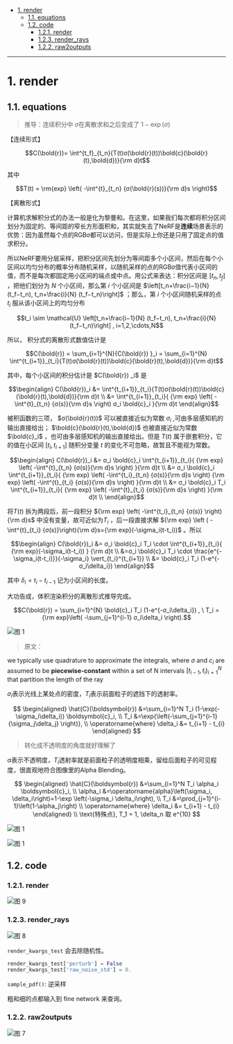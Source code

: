 - [1. render](#1-render)
  - [1.1. equations](#11-equations)
  - [1.2. code](#12-code)
    - [1.2.1. render](#121-render)
    - [1.2.3. render\_rays](#123-render_rays)
    - [1.2.2. raw2outputs](#122-raw2outputs)


---
# 1. render
## 1.1. equations

> 推导：连续积分中 $\sigma$在离散求和之后变成了 $1-\exp(\sigma)$

【连续形式】

$$C(\bold{r})=    \int^{t_f}_{t_n}{T(t)σ(\bold{r}(t))\bold{c}(\bold{r}(t),\bold{d})}{\rm d}t$$ 

其中

$$T(t) = \rm{exp} \left( -\int^{t}_{t_n} {σ(\bold{r}(s))}{\rm d}s \right)$$


【离散形式】

计算机求解积分式的办法一般是化为黎曼和。在这里，如果我们每次都将积分区间划分为固定的、等间距的窄长方形面积和，其实就失去了NeRF是**连续**场景表示的优势：因为虽然每个点的RGBσ都可以访问，但是实际上你还是只用了固定点的值求积分。

所以NeRF要用分层采样，把积分区间先划分为等间距多个小区间，然后在每个小区间以均匀分布的概率分布随机采样，以随机采样的点的RGBσ值代表小区间的值，而不是每次都固定用小区间的端点或中点。用公式来表达：积分区间是 $[t_n,t_f]$ ，把他们划分为 $N$ 个小区间，那么第 $i$ 个小区间是 $\left[t_n+\frac{i−1}{N} (t_f−t_n), t_n+\frac{i}{N} (t_f−t_n)\right]$ ；那么，第 $i$ 个小区间随机采样的点 $t_i$ 服从该小区间上的均匀分布

$$t_i \sim \mathcal{U}  \left[t_n+\frac{i−1}{N} (t_f−t_n), t_n+\frac{i}{N} (t_f−t_n)\right] ,  i=1,2,\cdots,N$$

所以， 积分式的离散形式数值估计是

$$C(\bold{r}) = \sum_{i=1}^{N}{C(\bold{r}) }_i =  \sum_{i=1}^{N}  \int^{t_{i+1}}_{t_i}{T(t)σ(\bold{r}(t))\bold{c}(\bold{r}(t),\bold{d})}{\rm d}t$$

其中，每个小区间的积分估计是 $C(\bold{r}) _i$ 是

$$\begin{align} C(\bold{r})_i &=   \int^{t_{i+1}}_{t_i}{T(t)σ(\bold{r}(t))\bold{c}(\bold{r}(t),\bold{d})}{\rm d}t 
\\ &=  \int^{t_{i+1}}_{t_i}{ {\rm exp} \left( -\int^{t}_{t_n} {σ(s)}{\rm d}s \right)  σ_i \bold{c}_i }{\rm d}t  \end{align}$$

被积函数的三项， $σ(\bold{r}(t))$ 可以被直接近似为常数 $\sigma_i$ ,可由多层感知机的输出直接给出； $\bold{c}(\bold{r}(t),\bold{d})$ 也被直接近似为常数 $\bold{c}_i$ ，也可由多层感知机的输出直接给出。但是 $T(t)$ 属于嵌套积分，它的值在小区间 $[t_i,t_{i+1}]$ 随积分变量 $t$ 的变化不可忽略，故暂且不能视为常数。

$$\begin{align} C(\bold{r})_i &= σ_i \bold{c}_i  \int^{t_{i+1}}_{t_i}{ {\rm exp} \left( -\int^{t}_{t_n} {σ(s)}{\rm d}s \right)  }{\rm d}t 
\\ &= σ_i \bold{c}_i  \int^{t_{i+1}}_{t_i}{ {\rm exp} \left( -\int^{t_i}_{t_n} {σ(s)}{\rm d}s \right) {\rm exp} \left( -\int^{t}_{t_i} {σ(s)}{\rm d}s \right)  }{\rm d}t 
\\ &= σ_i \bold{c}_i T_i \int^{t_{i+1}}_{t_i}{ {\rm exp} \left( -\int^{t}_{t_i} {σ(s)}{\rm d}s \right)  }{\rm d}t \\ \end{align}$$

将$T(t)$ 拆为两段后，前一段积分 ${\rm exp} \left( -\int^{t_i}_{t_n} {σ(s)} \right){\rm d}s$ 中没有变量，故可近似为$T_i$ ，后一段直接求解 ${\rm exp} \left ( -\int^{t}_{t_i} {σ(s)}\right){\rm d}s={\rm exp}(-\sigma_i(t-t_i))$ 。所以

$$\begin{align} C(\bold{r})_i  &= σ_i \bold{c}_i T_i \cdot \int^{t_{i+1}}_{t_i}{ {\rm exp}(-\sigma_i(t-t_i)) } {\rm d}t 
\\ &=σ_i \bold{c}_i T_i \cdot \frac{e^{-\sigma_i(t-t_i)}}{-\sigma_i} \vert_{t_i}^{t_{i+1}} 
\\ &= \bold{c}_i T_i (1-e^{-σ_i\delta_i}) \end{align}$$

其中 $\delta_i=t_{i}-t_{i-1}$ 记为小区间的长度。

大功告成，体积渲染积分的离散形式推导完成。

$$C(\bold{r}) = \sum_{i=1}^{N} \bold{c}_i T_i (1-e^{-σ_i\delta_i}) , \  T_i = {\rm exp}\left( -\sum_{j=1}^{i-1} σ_i\delta_i \right).$$

![图 1](../images/3ea4e31a8a5b297e8f88c1484e383e2a669e3561dc2b0c0023da08360a0e801f.png)  


> 原文：

we typically use quadrature to approximate the integrals, where $\sigma$ and $c_i$ are assumed to be **piecewise-constant** within a set of N intervals ${[t_{i−1},t_i)}^N_{i=1}$ that partition the length of the ray

$\sigma_i$表示光线上某处点的密度，$T_i$表示前面粒子的遮挡下的透射率。

$$
\begin{aligned} 
\hat{C}(\boldsymbol{r}) &=\sum_{i=1}^N T_i (1-\exp(-\sigma_i\delta_i)) \boldsymbol{c}_i, 
\\ T_i &=\exp{\left(-\sum_{j=1}^{i-1}{\sigma_j\delta_j} \right)},
\\ \operatorname{where} \delta_i &= t_{i+1} - t_{i}
\end{aligned}
$$

> 转化成不透明度的角度就好理解了

$\alpha$表示不透明度，$T_i$透射率就是前面粒子的透明度相乘，留给后面粒子的可见程度，很直观地符合图像里的Alpha Blending。

$$
\begin{aligned} 
\hat{C}(\boldsymbol{r}) &=\sum_{i=1}^N T_i \alpha_i \boldsymbol{c}_i, 
\\ \alpha_i &=\operatorname{alpha}\left(\sigma_i, \delta_i\right)=1-\exp \left(-\sigma_i \delta_i\right), 
\\ T_i &=\prod_{j=1}^{i-1}\left(1-\alpha_j\right) 
\\ \operatorname{where} \delta_i &= t_{i+1} - t_{i}
\end{aligned}
\\ \text{特殊点}, T_1 = 1, \delta_n 取 e^{10}
$$

![图 1](../images/3c507798d267321eb2e8497b05d51f0163f7abb425f4231fd3e8145a53e80bed.png)  


![图 1](../images/2ffc51527299c38302924a74d5bbf66a39051bef35738e98adb30aac09d15218.png)


## 1.2. code

### 1.2.1. render

![图 9](../images/508075e6bc620a721e06bd1a6c6238750758690d98c8eb1a34a299c430b19ae9.png)  

### 1.2.3. render_rays

![图 8](../images/7199044af2b4a9b35da4a8f31f8901366068bc6372e75f59696dd27f9e3230f4.png)  


`render_kwargs_test` 会去除随机性。
```python
render_kwargs_test['perturb'] = False
render_kwargs_test['raw_noise_std'] = 0.
```


`sample_pdf()`: 逆采样 

粗和细的点都输入到 fine network 来查询。
### 1.2.2. raw2outputs

![图 7](../images/dd24e119dca965ef5a80d263dddd881bbbc65333bafc511db09f6b13c847d1e7.png)  